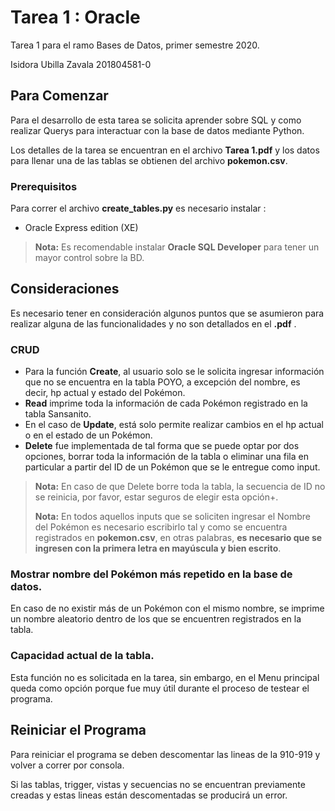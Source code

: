 
# Tarea 1 :  Oracle

Tarea 1 para el ramo Bases de Datos, primer semestre 2020.

Isidora Ubilla Zavala
201804581-0

## Para Comenzar

Para el desarrollo de esta tarea se solicita aprender sobre SQL y como realizar Querys para interactuar con la base de datos mediante Python.

Los detalles de la tarea se encuentran en el archivo **Tarea 1.pdf** y los datos para llenar una de las tablas se obtienen del archivo **pokemon.csv**.
### Prerequisitos

Para correr el archivo **create_tables.py** es necesario instalar :
- Oracle  Express edition (XE)
> **Nota:** Es recomendable instalar **Oracle SQL Developer** para tener un mayor control  sobre la BD.




## Consideraciones

Es necesario tener en consideración algunos puntos que se asumieron para realizar alguna de las funcionalidades y no son detallados en el **.pdf** .

### CRUD

- Para la función **Create**, al usuario solo se le solicita ingresar información que no se encuentra en la tabla POYO, a excepción del nombre, es decir, hp actual y estado del Pokémon.
- **Read** imprime toda la información de cada Pokémon registrado en la tabla  Sansanito.
- En el caso de **Update**, está solo permite realizar cambios en el hp actual o en el estado de un Pokémon.
- **Delete** fue implementada de tal forma que se puede optar por dos opciones, borrar toda la información de la tabla o eliminar una fila en particular a partir del ID de un Pokémon que se le entregue como input. 

 > **Nota:** En caso de que Delete borre toda la tabla, la secuencia de ID no se reinicia, por favor, estar seguros de elegir esta opción+.
> 
> **Nota:** En todos aquellos inputs que se soliciten ingresar el Nombre del Pokémon es necesario escribirlo tal y como se encuentra registrados en **pokemon.csv**, en otras palabras, **es necesario que se ingresen con la primera letra en mayúscula y bien escrito**.
> 

### Mostrar nombre del Pokémon más repetido en la base de datos.

En caso de no existir más de un Pokémon con el mismo nombre, se imprime un nombre aleatorio dentro de los que se encuentren registrados en la tabla.

### Capacidad actual de la tabla.
Esta función no es solicitada en la tarea, sin embargo, en el Menu principal queda como opción porque fue muy útil durante el proceso de testear el programa.

## Reiniciar el Programa

Para reiniciar el programa se deben descomentar las lineas de la 910-919 y volver a correr por consola.

Si las tablas, trigger, vistas y secuencias no se encuentran previamente creadas y estas lineas están descomentadas se producirá un error. 



